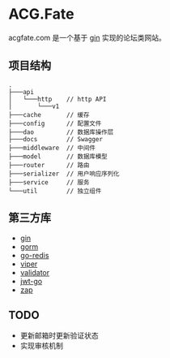 # ACG.Fate

acgfate.com 是一个基于 [gin](https://github.com/gin-gonic/gin) 实现的论坛类网站。

## 项目结构

```
.
├───api
│   └───http    // http API
│       └───v1  
├───cache       // 缓存
├───config      // 配置文件
├───dao         // 数据库操作层
├───docs        // Swagger
├───middleware  // 中间件
├───model       // 数据库模型
├───router      // 路由
├───serializer  // 用户响应序列化
├───service     // 服务
└───util        // 独立组件
```

## 第三方库

- [gin](https://github.com/gin-gonic/gin)
- [gorm](https://gorm.io/)
- [go-redis](https://github.com/go-redis/redis)
- [viper](https://github.com/spf13/viper)
- [validator](https://github.com/go-playground/validator)
- [jwt-go](https://github.com/dgrijalva/jwt-go)
- [zap](https://github.com/uber-go/zap)

## TODO

- 更新邮箱时更新验证状态
- 实现审核机制
